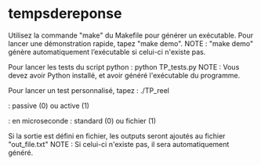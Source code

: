 # tempsdereponse
Utilisez la commande "make" du Makefile pour générer un exécutable.
Pour lancer une démonstration rapide, tapez "make demo".
NOTE : "make demo" génère automatiquement l’exécutable si celui-ci n'existe pas.

Pour lancer les tests du script python : python TP_tests.py
NOTE : Vous devez avoir Python installé, et avoir généré l'exécutable du programme.

Pour lancer un test personnalisé, tapez :
./TP_reel <nombre de tests> <attente> <dt> <sortie>
<attente> : passive (0) ou active (1)
<dt> : en microseconde
<sortie> : standard (0) ou fichier (1)

Si la sortie est défini en fichier, les outputs seront ajoutés au fichier "out_file.txt"
NOTE : Si celui-ci n'existe pas, il sera automatiquement généré.

